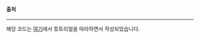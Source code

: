 #### 출처
---
해당 코드는 [여기](https://mskims.github.io/redux-saga-in-korean/introduction/BeginnerTutorial.html)에서 튜토리얼을 따라하면서 작성되었습니다.